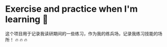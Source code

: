 # Exercise and practice when I'm learning :open_book:
这个项目用于记录我读研期间的一些练习，作为我的练兵场，记录我练习技能的场所！
:fire: :fire: :fire: